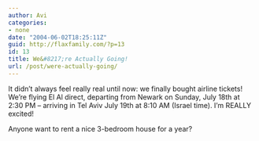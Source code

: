 ```yaml
---
author: Avi
categories:
- none
date: "2004-06-02T18:25:11Z"
guid: http://flaxfamily.com/?p=13
id: 13
title: We&#8217;re Actually Going!
url: /post/were-actually-going/
---
```

It didn&#8217;t always feel really real until now: we finally bought airline tickets! We&#8217;re flying El Al direct, departing from Newark on Sunday, July 18th at 2:30 PM &#8211; arriving in Tel Aviv July 19th at 8:10 AM (Israel time). I&#8217;m REALLY excited!

Anyone want to rent a nice 3-bedroom house for a year?